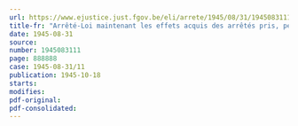 ```yaml
---
url: https://www.ejustice.just.fgov.be/eli/arrete/1945/08/31/1945083111/justel
title-fr: "Arrêté-Loi maintenant les effets acquis des arrêtés pris, pendant l'occupation ennemie, en exécution de l'arrêté du 11 octobre 1940 concernant les expropriations d'ensemble pour cause d'utilité publique"
date: 1945-08-31
source:
number: 1945083111
page: 888888
case: 1945-08-31/11
publication: 1945-10-18
starts:
modifies:
pdf-original:
pdf-consolidated:
---
```


